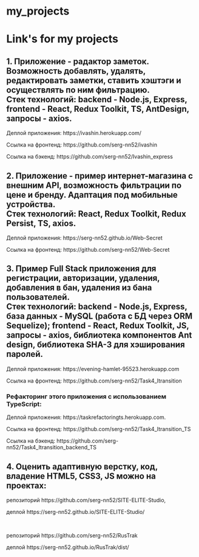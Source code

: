 # my_projects
<h1>Link's for my projects</h1>

<h2>1. Приложение - радактор заметок. Возможность добавлять, удалять, редактировать заметки, ставить хэштэги и осуществлять по ним фильтрацию.</br>
Стек технологий: backend - Node.js, Express, frontend - React, Redux Toolkit, TS, AntDesign, запросы - axios.</h2>

  <p>Деплой приложения: https://ivashin.herokuapp.com/</p>
  <p>Ссылка на фронтенд: https://github.com/serg-nn52/ivashin</p>
  <p>Ссылка на бэкенд: https://github.com/serg-nn52/Ivashin_express</p>
  
<h2>2. Приложение - пример интернет-магазина с внешним API, возможность фильтрации по цене и бренду. Адаптация под мобильные устройства.</br>
Стек технологий: React, Redux Toolkit, Redux Persist, TS, axios.</h2>

  <p>Деплой приложения: https://serg-nn52.github.io/Web-Secret</p>
  <p>Ссылка на фронтенд: https://github.com/serg-nn52/Web-Secret</p>

<h2>3. Пример Full Stack приложения для регистрации, авторизации, удаления, добавления в бан, удаления из бана пользователей.</br>
Стек технологий: backend - Node.js, Express, база данных - MySQL (работа с БД через ORM Sequelize); frontend - React, Redux Toolkit, JS, запросы - axios, библиотека компонентов Ant design, библиотека SHA-3 для хэширования паролей.</h2>

  <p>Деплой приложения: https://evening-hamlet-95523.herokuapp.com</p>
  <p>Ссылка на фронтенд: https://github.com/serg-nn52/Task4_Itransition</p>

  <h3>Рефакторинг этого приложения с использованием TypeScript:</h3>
  <p>Деплой приложения: https://taskrefactoringts.herokuapp.com.</p>
  <p>Ссылка на фронтенд: https://github.com/serg-nn52/Task4_Itransition_TS</p>
  <p>Ссылка на бэкенд: https://github.com/serg-nn52/Task4_Itransition_backend_TS</p>



<h2>4. Оценить адаптивную верстку, код, владение HTML5, CSS3, JS можно на проектах:</h2>

  <p>репозиторий https://github.com/serg-nn52/SITE-ELITE-Studio,</p>
  <p>деплой https://serg-nn52.github.io/SITE-ELITE-Studio/</p>
  <p></br></p>
  <p>репозиторий https://github.com/serg-nn52/RusTrak</p>
  <p>деплой https://serg-nn52.github.io/RusTrak/dist/</p>
